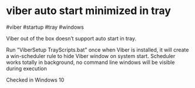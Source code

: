 # viber auto start minimized in tray
#viber #startup #tray #windows

Viber out of the box doesn’t support auto start in tray.

Run "ViberSetup TrayScripts.bat" once when Viber is installed, it will create a win-scheduler rule to hide Viber window on system start. 
Scheduler works totally in background, no command line windows will be visible during execution

Checked in Windows 10
